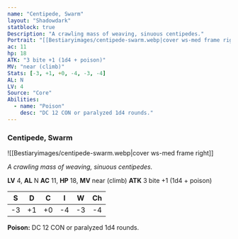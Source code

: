 ```yaml
---
name: "Centipede, Swarm"
layout: "Shadowdark"
statblock: true
Description: "A crawling mass of weaving, sinuous centipedes."
Portrait: "[[Bestiaryimages/centipede-swarm.webp|cover ws-med frame right]]"
ac: 11
hp: 18
ATK: "3 bite +1 (1d4 + poison)"
MV: "near (climb)"
Stats: [-3, +1, +0, -4, -3, -4]
AL: N
LV: 4
Source: "Core"
Abilities:
  - name: "Poison"
    desc: "DC 12 CON or paralyzed 1d4 rounds."
---
```


### Centipede, Swarm

![[Bestiaryimages/centipede-swarm.webp|cover ws-med frame right]]

_A crawling mass of weaving, sinuous centipedes._

**LV** 4, **AL** N
**AC** 11, **HP** 18, **MV** near (climb)
**ATK** 3 bite +1 (1d4 + poison)

|  S  |  D  |  C  |  I  |  W  |  Ch  |
|:---:|:---:|:---:|:---:|:---:|:----:|
| -3 | +1 | +0 | -4 | -3 | -4 |

**Poison:** DC 12 CON or paralyzed 1d4 rounds.

